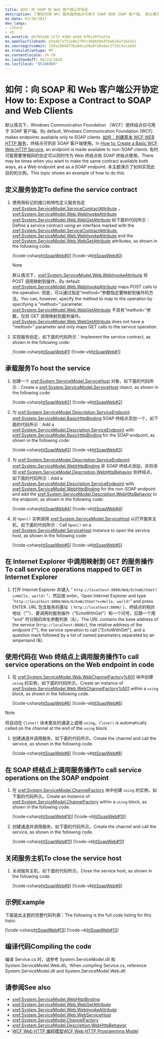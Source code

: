 ```yaml
---
title: 如何：向 SOAP 和 Web 客户端公开协定
description: 了解如何使 WFC 服务器终结点可用于 SOAP 和非 SOAP 客户端。 默认情况下，终结点仅可用于 SOAP 客户端。
ms.date: 03/30/2017
dev_langs:
- csharp
- vb
ms.assetid: bb765a48-12f2-430d-a54d-6f0c20f2a23a
ms.openlocfilehash: b1bdb7af51e0e2795c36865058fbeb34a716e3e2
ms.sourcegitcommit: 358a28048f36a8dca39a9fe6e6ac1f1913acadd5
ms.translationtype: MT
ms.contentlocale: zh-CN
ms.lasthandoff: 06/23/2020
ms.locfileid: "85246969"
---
```

# <a name="how-to-expose-a-contract-to-soap-and-web-clients"></a><span data-ttu-id="37bdc-104">如何：向 SOAP 和 Web 客户端公开协定</span><span class="sxs-lookup"><span data-stu-id="37bdc-104">How to: Expose a Contract to SOAP and Web Clients</span></span>

<span data-ttu-id="37bdc-105">默认情况下，Windows Communication Foundation （WCF）使终结点仅可用于 SOAP 客户端。</span><span class="sxs-lookup"><span data-stu-id="37bdc-105">By default, Windows Communication Foundation (WCF) makes endpoints available only to SOAP clients.</span></span> <span data-ttu-id="37bdc-106">[如何：创建基本 WCF WEB HTTP 服务](how-to-create-a-basic-wcf-web-http-service.md)，终结点可供非 SOAP 客户端使用。</span><span class="sxs-lookup"><span data-stu-id="37bdc-106">In [How to: Create a Basic WCF Web HTTP Service](how-to-create-a-basic-wcf-web-http-service.md), an endpoint is made available to non-SOAP clients.</span></span> <span data-ttu-id="37bdc-107">有时可能需要使相同的协定可以同时作为 Web 终结点和 SOAP 终结点使用。</span><span class="sxs-lookup"><span data-stu-id="37bdc-107">There may be times when you want to make the same contract available both ways, as a Web endpoint and as a SOAP endpoint.</span></span> <span data-ttu-id="37bdc-108">本主题演示了如何实现此目的的示例。</span><span class="sxs-lookup"><span data-stu-id="37bdc-108">This topic shows an example of how to do this.</span></span>

## <a name="to-define-the-service-contract"></a><span data-ttu-id="37bdc-109">定义服务协定</span><span class="sxs-lookup"><span data-stu-id="37bdc-109">To define the service contract</span></span>

1. <span data-ttu-id="37bdc-110">使用用标记的接口和特性定义服务协定 <xref:System.ServiceModel.ServiceContractAttribute> ， <xref:System.ServiceModel.Web.WebInvokeAttribute> <xref:System.ServiceModel.Web.WebGetAttribute> 如下面的代码所示：</span><span class="sxs-lookup"><span data-stu-id="37bdc-110">Define a service contract using an interface marked with the <xref:System.ServiceModel.ServiceContractAttribute>, <xref:System.ServiceModel.Web.WebInvokeAttribute> and the <xref:System.ServiceModel.Web.WebGetAttribute> attributes, as shown in the following code:</span></span>

    [!code-csharp[htSoapWeb#0](../../../../samples/snippets/csharp/VS_Snippets_CFX/htsoapweb/cs/program.cs#0)]
    [!code-vb[htSoapWeb#0](../../../../samples/snippets/visualbasic/VS_Snippets_CFX/htsoapweb/vb/program.vb#0)]

    > [!NOTE]
    > <span data-ttu-id="37bdc-111">默认情况下，<xref:System.ServiceModel.Web.WebInvokeAttribute> 将 POST 调用映射到操作。</span><span class="sxs-lookup"><span data-stu-id="37bdc-111">By default <xref:System.ServiceModel.Web.WebInvokeAttribute> maps POST calls to the operation.</span></span> <span data-ttu-id="37bdc-112">但是，可以通过指定“method=”参数指定要映射到操作的方法。</span><span class="sxs-lookup"><span data-stu-id="37bdc-112">You can, however, specify the method to map to the operation by specifying a "method=" parameter.</span></span> <span data-ttu-id="37bdc-113"><xref:System.ServiceModel.Web.WebGetAttribute> 不具有“method=”参数，仅将 GET 调用映射到服务操作。</span><span class="sxs-lookup"><span data-stu-id="37bdc-113"><xref:System.ServiceModel.Web.WebGetAttribute> does not have a "method=" parameter and only maps GET calls to the service operation.</span></span>

2. <span data-ttu-id="37bdc-114">实现服务协定，如下面的代码所示：</span><span class="sxs-lookup"><span data-stu-id="37bdc-114">Implement the service contract, as shown in the following code:</span></span>

     [!code-csharp[htSoapWeb#1](../../../../samples/snippets/csharp/VS_Snippets_CFX/htsoapweb/cs/program.cs#1)]
     [!code-vb[htSoapWeb#1](../../../../samples/snippets/visualbasic/VS_Snippets_CFX/htsoapweb/vb/program.vb#1)]

## <a name="to-host-the-service"></a><span data-ttu-id="37bdc-115">承载服务</span><span class="sxs-lookup"><span data-stu-id="37bdc-115">To host the service</span></span>

1. <span data-ttu-id="37bdc-116">创建一个 <xref:System.ServiceModel.ServiceHost> 对象，如下面的代码所示：</span><span class="sxs-lookup"><span data-stu-id="37bdc-116">Create a <xref:System.ServiceModel.ServiceHost> object, as shown in the following code:</span></span>

     [!code-csharp[htSoapWeb#2](../../../../samples/snippets/csharp/VS_Snippets_CFX/htsoapweb/cs/program.cs#2)]
     [!code-vb[htSoapWeb#2](../../../../samples/snippets/visualbasic/VS_Snippets_CFX/htsoapweb/vb/program.vb#2)]

2. <span data-ttu-id="37bdc-117">为 <xref:System.ServiceModel.Description.ServiceEndpoint> <xref:System.ServiceModel.BasicHttpBinding> SOAP 终结点添加一个，如下面的代码所示：</span><span class="sxs-lookup"><span data-stu-id="37bdc-117">Add a <xref:System.ServiceModel.Description.ServiceEndpoint> with <xref:System.ServiceModel.BasicHttpBinding> for the SOAP endpoint, as shown in the following code:</span></span>

     [!code-csharp[htSoapWeb#3](../../../../samples/snippets/csharp/VS_Snippets_CFX/htsoapweb/cs/program.cs#3)]
     [!code-vb[htSoapWeb#3](../../../../samples/snippets/visualbasic/VS_Snippets_CFX/htsoapweb/vb/program.vb#3)]

3. <span data-ttu-id="37bdc-118">为 <xref:System.ServiceModel.Description.ServiceEndpoint> <xref:System.ServiceModel.WebHttpBinding> 非 SOAP 终结点添加，并将添加 <xref:System.ServiceModel.Description.WebHttpBehavior> 到终结点，如下面的代码所示：</span><span class="sxs-lookup"><span data-stu-id="37bdc-118">Add a <xref:System.ServiceModel.Description.ServiceEndpoint> with <xref:System.ServiceModel.WebHttpBinding> for the non-SOAP endpoint and add the <xref:System.ServiceModel.Description.WebHttpBehavior> to the endpoint, as shown in the following code:</span></span>

     [!code-csharp[htSoapWeb#4](../../../../samples/snippets/csharp/VS_Snippets_CFX/htsoapweb/cs/program.cs#4)]
     [!code-vb[htSoapWeb#4](../../../../samples/snippets/visualbasic/VS_Snippets_CFX/htsoapweb/vb/program.vb#4)]

4. <span data-ttu-id="37bdc-119">对 `Open()` 实例调用 <xref:System.ServiceModel.ServiceHost> 以打开服务主机，如下面的代码所示：</span><span class="sxs-lookup"><span data-stu-id="37bdc-119">Call `Open()` on a <xref:System.ServiceModel.ServiceHost> instance to open the service host, as shown in the following code:</span></span>

     [!code-csharp[htSoapWeb#5](../../../../samples/snippets/csharp/VS_Snippets_CFX/htsoapweb/cs/program.cs#5)]
     [!code-vb[htSoapWeb#5](../../../../samples/snippets/visualbasic/VS_Snippets_CFX/htsoapweb/vb/program.vb#5)]

## <a name="to-call-service-operations-mapped-to-get-in-internet-explorer"></a><span data-ttu-id="37bdc-120">在 Internet Explorer 中调用映射到 GET 的服务操作</span><span class="sxs-lookup"><span data-stu-id="37bdc-120">To call service operations mapped to GET in Internet Explorer</span></span>

1. <span data-ttu-id="37bdc-121">打开 Internet Explorer 并键入 " `http://localhost:8000/Web/EchoWithGet?s=Hello, world!` "，然后按 enter。</span><span class="sxs-lookup"><span data-stu-id="37bdc-121">Open Internet Explorer and type "`http://localhost:8000/Web/EchoWithGet?s=Hello, world!`" and press ENTER.</span></span> <span data-ttu-id="37bdc-122">URL 包含服务的基址（ `http://localhost:8000/` ）、终结点的相对地址（""）、要调用的服务操作（"EchoWithGet"）和一个问号，后跟一个用 "and" 符分隔的命名参数列表（&）。</span><span class="sxs-lookup"><span data-stu-id="37bdc-122">The URL contains the base address of the service (`http://localhost:8000/`), the relative address of the endpoint (""), the service operation to call ("EchoWithGet"), and a question mark followed by a list of named parameters separated by an ampersand (&).</span></span>

## <a name="to-call-service-operations-on-the-web-endpoint-in-code"></a><span data-ttu-id="37bdc-123">使用代码在 Web 终结点上调用服务操作</span><span class="sxs-lookup"><span data-stu-id="37bdc-123">To call service operations on the Web endpoint in code</span></span>

1. <span data-ttu-id="37bdc-124">在 <xref:System.ServiceModel.Web.WebChannelFactory%601> 块中创建 `using` 的实例，如下面的代码所示。</span><span class="sxs-lookup"><span data-stu-id="37bdc-124">Create an instance of <xref:System.ServiceModel.Web.WebChannelFactory%601> within a `using` block, as shown in the following code.</span></span>

     [!code-csharp[htSoapWeb#6](../../../../samples/snippets/csharp/VS_Snippets_CFX/htsoapweb/cs/program.cs#6)]
     [!code-vb[htSoapWeb#6](../../../../samples/snippets/visualbasic/VS_Snippets_CFX/htsoapweb/vb/program.vb#6)]

> [!NOTE]
> <span data-ttu-id="37bdc-125">将自动在 `Close()` 块末尾处的通道上调用 `using`。</span><span class="sxs-lookup"><span data-stu-id="37bdc-125">`Close()` is automatically called on the channel at the end of the `using` block.</span></span>

1. <span data-ttu-id="37bdc-126">创建通道并调用服务，如下面的代码所示。</span><span class="sxs-lookup"><span data-stu-id="37bdc-126">Create the channel and call the service, as shown in the following code.</span></span>

     [!code-csharp[htSoapWeb#8](../../../../samples/snippets/csharp/VS_Snippets_CFX/htsoapweb/cs/program.cs#8)]
     [!code-vb[htSoapWeb#8](../../../../samples/snippets/visualbasic/VS_Snippets_CFX/htsoapweb/vb/program.vb#8)]

## <a name="to-call-service-operations-on-the-soap-endpoint"></a><span data-ttu-id="37bdc-127">在 SOAP 终结点上调用服务操作</span><span class="sxs-lookup"><span data-stu-id="37bdc-127">To call service operations on the SOAP endpoint</span></span>

1. <span data-ttu-id="37bdc-128">在 <xref:System.ServiceModel.ChannelFactory> 块中创建 `using` 的实例，如下面的代码所示。</span><span class="sxs-lookup"><span data-stu-id="37bdc-128">Create an instance of <xref:System.ServiceModel.ChannelFactory> within a `using` block, as shown in the following code.</span></span>

    [!code-csharp[htSoapWeb#10](../../../../samples/snippets/csharp/VS_Snippets_CFX/htsoapweb/cs/program.cs#10)]
    [!code-vb[htSoapWeb#10](../../../../samples/snippets/visualbasic/VS_Snippets_CFX/htsoapweb/vb/program.vb#10)]

2. <span data-ttu-id="37bdc-129">创建通道并调用服务，如下面的代码所示。</span><span class="sxs-lookup"><span data-stu-id="37bdc-129">Create the channel and call the service, as shown in the following code.</span></span>

    [!code-csharp[htSoapWeb#11](../../../../samples/snippets/csharp/VS_Snippets_CFX/htsoapweb/cs/program.cs#11)]
    [!code-vb[htSoapWeb#11](../../../../samples/snippets/visualbasic/VS_Snippets_CFX/htsoapweb/vb/program.vb#11)]

## <a name="to-close-the-service-host"></a><span data-ttu-id="37bdc-130">关闭服务主机</span><span class="sxs-lookup"><span data-stu-id="37bdc-130">To close the service host</span></span>

1. <span data-ttu-id="37bdc-131">关闭服务主机，如下面的代码所示。</span><span class="sxs-lookup"><span data-stu-id="37bdc-131">Close the service host, as shown in the following code.</span></span>

    [!code-csharp[htSoapWeb#9](../../../../samples/snippets/csharp/VS_Snippets_CFX/htsoapweb/cs/program.cs#9)]
    [!code-vb[htSoapWeb#9](../../../../samples/snippets/visualbasic/VS_Snippets_CFX/htsoapweb/vb/program.vb#9)]

## <a name="example"></a><span data-ttu-id="37bdc-132">示例</span><span class="sxs-lookup"><span data-stu-id="37bdc-132">Example</span></span>

<span data-ttu-id="37bdc-133">下面是此主题的完整代码列表：</span><span class="sxs-lookup"><span data-stu-id="37bdc-133">The following is the full code listing for this topic:</span></span>

[!code-csharp[htSoapWeb#13](../../../../samples/snippets/csharp/VS_Snippets_CFX/htsoapweb/cs/program.cs#13)]
[!code-vb[htSoapWeb#13](../../../../samples/snippets/visualbasic/VS_Snippets_CFX/htsoapweb/vb/program.vb#13)]

## <a name="compiling-the-code"></a><span data-ttu-id="37bdc-134">编译代码</span><span class="sxs-lookup"><span data-stu-id="37bdc-134">Compiling the code</span></span>

 <span data-ttu-id="37bdc-135">编译 Service.cs 时，请参考 System.ServiceModel.dll 和 System.ServiceModel.Web.dll。</span><span class="sxs-lookup"><span data-stu-id="37bdc-135">When compiling Service.cs, reference System.ServiceModel.dll and System.ServiceModel.Web.dll.</span></span>

## <a name="see-also"></a><span data-ttu-id="37bdc-136">请参阅</span><span class="sxs-lookup"><span data-stu-id="37bdc-136">See also</span></span>

- <xref:System.ServiceModel.WebHttpBinding>
- <xref:System.ServiceModel.Web.WebGetAttribute>
- <xref:System.ServiceModel.Web.WebInvokeAttribute>
- <xref:System.ServiceModel.Web.WebServiceHost>
- <xref:System.ServiceModel.ChannelFactory>
- <xref:System.ServiceModel.Description.WebHttpBehavior>
- [<span data-ttu-id="37bdc-137">WCF Web HTTP 编程模型</span><span class="sxs-lookup"><span data-stu-id="37bdc-137">WCF Web HTTP Programming Model</span></span>](wcf-web-http-programming-model.md)
